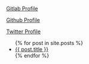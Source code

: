 [Gitlab Profile](https://gitlab.com/alptunga)

[Github Profile](https://github.com/alptunga/)

[Twitter Profile](https://twitter.com/arcanuslink)





<ul>
  {% for post in site.posts %}
    <li>
      <a href="{{ post.url }}">{{ post.title }}</a>
    </li>
  {% endfor %}
</ul>
